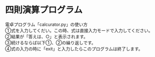 # 四則演算プログラム

電卓プログラム「calcurator.py」の使い方  
①式を入力してくだい。この時、式は直接入力モードで入力してください。  
②結果が「答えは、○」と表示されます。  
③続けるならば以下①、②の繰り返しです。  
④式の入力の時に「exit」と入力したらこのプログラムは終了します。
